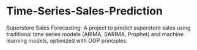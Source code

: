 # Time-Series-Sales-Prediction
Superstore Sales Forecasting: A project to predict superstore sales using traditional time series models (ARIMA, SARIMA, Prophet) and machine learning models, optimized with OOP principles.
